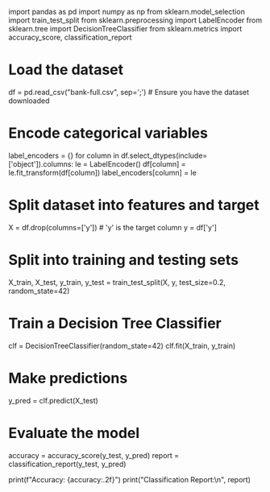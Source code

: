 import pandas as pd
import numpy as np
from sklearn.model_selection import train_test_split
from sklearn.preprocessing import LabelEncoder
from sklearn.tree import DecisionTreeClassifier
from sklearn.metrics import accuracy_score, classification_report

# Load the dataset
df = pd.read_csv("bank-full.csv", sep=';')  # Ensure you have the dataset downloaded

# Encode categorical variables
label_encoders = {}
for column in df.select_dtypes(include=['object']).columns:
    le = LabelEncoder()
    df[column] = le.fit_transform(df[column])
    label_encoders[column] = le

# Split dataset into features and target
X = df.drop(columns=['y'])  # 'y' is the target column
y = df['y']

# Split into training and testing sets
X_train, X_test, y_train, y_test = train_test_split(X, y, test_size=0.2, random_state=42)

# Train a Decision Tree Classifier
clf = DecisionTreeClassifier(random_state=42)
clf.fit(X_train, y_train)

# Make predictions
y_pred = clf.predict(X_test)

# Evaluate the model
accuracy = accuracy_score(y_test, y_pred)
report = classification_report(y_test, y_pred)

print(f"Accuracy: {accuracy:.2f}")
print("Classification Report:\n", report)
